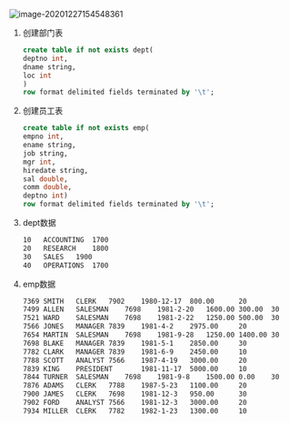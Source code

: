 ![image-20201227154548361](/Users/yknife/Documents/笔记/截图/90a41bcdc239e17e0bae59fba59e8a9b.png)

1. 创建部门表

   ```sql
   create table if not exists dept(
   deptno int,
   dname string,
   loc int
   )
   row format delimited fields terminated by '\t';
   ```

2. 创建员工表

   ```sql
   create table if not exists emp(
   empno int,
   ename string,
   job string,
   mgr int,
   hiredate string,
   sal double,
   comm double,
   deptno int)
   row format delimited fields terminated by '\t';
   ```

3. dept数据

   ```sh
   10	ACCOUNTING	1700
   20	RESEARCH	1800
   30	SALES	1900
   40	OPERATIONS	1700
   ```

4. emp数据

   ```sh
   7369	SMITH	CLERK	7902	1980-12-17	800.00		20
   7499	ALLEN	SALESMAN	7698	1981-2-20	1600.00	300.00	30
   7521	WARD	SALESMAN	7698	1981-2-22	1250.00	500.00	30
   7566	JONES	MANAGER	7839	1981-4-2	2975.00		20
   7654	MARTIN	SALESMAN	7698	1981-9-28	1250.00	1400.00	30
   7698	BLAKE	MANAGER	7839	1981-5-1	2850.00		30
   7782	CLARK	MANAGER	7839	1981-6-9	2450.00		10
   7788	SCOTT	ANALYST	7566	1987-4-19	3000.00		20
   7839	KING	PRESIDENT		1981-11-17	5000.00		10
   7844	TURNER	SALESMAN	7698	1981-9-8	1500.00	0.00	30
   7876	ADAMS	CLERK	7788	1987-5-23	1100.00		20
   7900	JAMES	CLERK	7698	1981-12-3	950.00		30
   7902	FORD	ANALYST	7566	1981-12-3	3000.00		20
   7934	MILLER	CLERK	7782	1982-1-23	1300.00		10
   ```

   